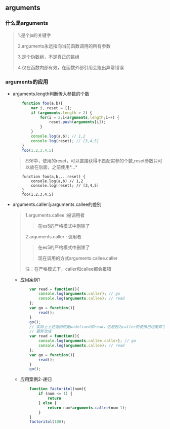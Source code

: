 ## arguments

### 什么是arguments
> 1.是个js的关键字
>
> 2.arguments永远指向当前函数调用的所有参数
>
> 3.是个伪数组，不是真正的数组
> 
> 4.仅在函数内部有效，在函数外部引用会跑出异常错误

### arguments的应用

+ arguments.length判断传入参数的个数
	```js
		function foo(a,b){
			var i, reset = [];
			if (arguments.length > 2) {
				for(i = 2;i<arguments.length;i++) {
					reset.push(arguments[i]);
				}
			}
			console.log(a,b); // 1,2
			console.log(reset); // [3,4,5]
		}
		foo(1,2,3,4,5)
	```
	> *ES6*中，使用的reset，可以直接获得不匹配实参的个数,reset参数只可以放在后面，之前使用*...*
	```
		function foo(a,b,...reset) {
			console.log(a,b) // 1,2
			console.log(reset); // [3,4,5]
		}
		foo(1,2,3,4,5)
	```

+ arguments.caller与arguments.callee的差别
	> 1.arguments.callee :被调用者
	>> 在es5的严格模式中删除了
	>>
	> 2.arguments.caller : 调用者
	>> 在es5的严格模式中删除了
	>>
	>> 现在调用的方式arguments.callee.caller
	>
	>注：在严格模式下，caller和callee都会报错


	- 应用案例1
		```js
			var read = function(){
				console.log(arguments.caller); // go
				console.log(arguments.callee); // read
			};
			var go = function(){
				read();
			}
			go();
			// 实际上上述返回的是undefined和read，这是因为caller的使用已经废弃了，
			// 要修改成
			var read = function(){
				console.log(arguments.callee.caller); // go
				console.log(arguments.callee); // read
			};
			var go = function(){
				read();
			}
			go();
		```
	- 应用案例2-递归
		```js
			function factoritol(num){
				if (num <= 1) {
					return 
				} else {
					return num*arguments.callee(num-1);
				}
			}
			factoritol(100);
		```

